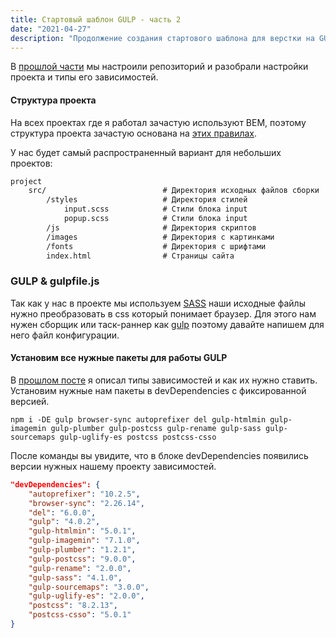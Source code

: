```yaml
---
title: Стартовый шаблон GULP - часть 2 
date: "2021-04-27"
description: "Продолжение создания стартового шаблона для верстки на GULP"
---
```


В [прошлой части](/gulp) мы настроили репозиторий и разобрали настройки проекта и типы его зависимостей.

#### Структура проекта

На всех проектах где я работал зачастую используют BEM, поэтому структура проекта зачастую основана
на [этих правилах](https://ru.bem.info/methodology/filestructure/).

У нас будет самый распространенный вариант для небольших проектов:

```markdown
project
    src/                          # Директория исходных файлов сборки
        /styles                   # Директория стилей
            input.scss            # Стили блока input
            popup.scss            # Стили блока input
        /js                       # Директория скриптов
        /images                   # Директория c картинками
        /fonts                    # Директория c шрифтами
        index.html                # Страницы сайта
```

### GULP & gulpfile.js

Так как у нас в проекте мы используем [SASS](https://sass-lang.com/) наши исходные файлы нужно преобразовать в css
который понимает браузер. Для этого нам нужен сборщик или таск-раннер как [gulp](https://gulpjs.com/) поэтому давайте
напишем для него файл конфигурации.

#### Установим все нужные пакеты для работы GULP

В [прошлом посте](/gulp) я описал типы зависимостей и как их нужно ставить.
Установим нужные нам пакеты в devDependencies с фиксированной версией.

```shell
npm i -DE gulp browser-sync autoprefixer del gulp-htmlmin gulp-imagemin gulp-plumber gulp-postcss gulp-rename gulp-sass gulp-sourcemaps gulp-uglify-es postcss postcss-csso
```

После команды вы увидите, что в блоке devDependencies появились версии нужных нашему проекту зависимостей.

```json
"devDependencies": {
    "autoprefixer": "10.2.5",
    "browser-sync": "2.26.14",
    "del": "6.0.0",
    "gulp": "4.0.2",
    "gulp-htmlmin": "5.0.1",
    "gulp-imagemin": "7.1.0",
    "gulp-plumber": "1.2.1",
    "gulp-postcss": "9.0.0",
    "gulp-rename": "2.0.0",
    "gulp-sass": "4.1.0",
    "gulp-sourcemaps": "3.0.0",
    "gulp-uglify-es": "2.0.0",
    "postcss": "8.2.13",
    "postcss-csso": "5.0.1"
}
```
